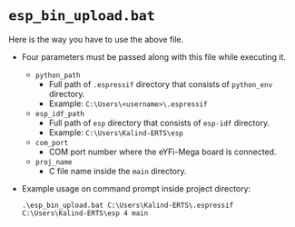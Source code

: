 # `esp_bin_upload.bat`

Here is the way you have to use the above file.



- Four parameters must be passed along with this file while executing it.
  - `python_path`
    - Full path of `.espressif` directory that consists of `python_env` directory.
    - Example: `C:\Users\<username>\.espressif`
  - `esp_idf_path`
    - Full path of `esp` directory that consists of `esp-idf` directory.
    - Example: `C:\Users\Kalind-ERTS\esp`
  - `com_port`
    - COM port number where the eYFi-Mega board is connected.
  - `proj_name`
    - C file name inside the `main` directory.



- Example usage on command prompt inside project directory:

  `.\esp_bin_upload.bat C:\Users\Kalind-ERTS\.espressif C:\Users\Kalind-ERTS\esp 4 main`